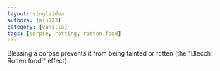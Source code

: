 ```yaml
---
layout: singleidea
authors: [ais523]
category: [vanilla]
tags: [corpse, rotting, rotten food]
---
```

Blessing a corpse prevents it from being tainted or rotten (the "Blecch! Rotten food!" effect).
